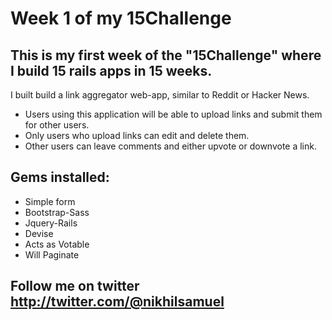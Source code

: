 # Week 1 of my 15Challenge

## This is my first week of the "15Challenge" where I build 15 rails apps in 15 weeks.

I built build a link aggregator web-app, similar to Reddit or Hacker News.

* Users using this application will be able to upload links and submit them for other users.  
* Only users who upload links can edit and delete them.
* Other users can leave comments and either upvote or downvote a link.

## Gems installed:

* Simple form
* Bootstrap-Sass
* Jquery-Rails
* Devise
* Acts as Votable
* Will Paginate

## Follow me on twitter http://twitter.com/@nikhilsamuel
